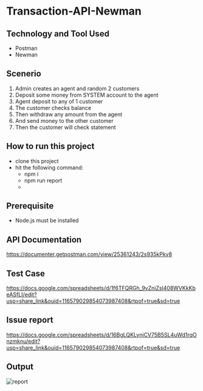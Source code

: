# Transaction-API-Newman


## Technology and Tool Used
- Postman
- Newman

## Scenerio
1. Admin creates an agent and random 2 customers
2. Deposit some money from SYSTEM account to the agent
3. Agent deposit to any of 1 customer
4. The customer checks balance
5. Then withdraw any amount from the agent
6. And send money to the other customer
7. Then the customer will check statement

## How to run this project
- clone this project
- hit the following command:
  - npm i
  - npm run report
  -  

## Prerequisite
- Node.js must be installed

## API Documentation
https://documenter.getpostman.com/view/25361243/2s935kPkv8

## Test Case
https://docs.google.com/spreadsheets/d/1f6TFQRGh_9vZniZsl408WVKkKbeASfLI/edit?usp=share_link&ouid=116579029854073987408&rtpof=true&sd=true

## Issue report
https://docs.google.com/spreadsheets/d/16BgLQKLynjCV75B5SL4uWd1rqOnzmknu/edit?usp=share_link&ouid=116579029854073987408&rtpof=true&sd=true

## Output
![report](https://user-images.githubusercontent.com/55635108/216899473-64abcfb3-65bc-432b-b7e9-e97c2f0beee0.PNG)

